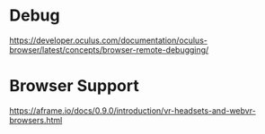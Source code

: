 # Debug

https://developer.oculus.com/documentation/oculus-browser/latest/concepts/browser-remote-debugging/

# Browser Support

https://aframe.io/docs/0.9.0/introduction/vr-headsets-and-webvr-browsers.html
